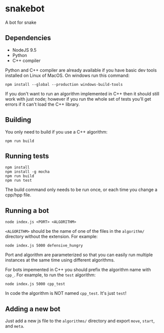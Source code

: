# snakebot

A bot for snake

## Dependencies

* NodeJS 9.5
* Python
* C++ compiler

Python and C++ compiler are already available if you have basic dev tools installed on Linux of MacOS. On windows run this
command:

```
npm install --global --production windows-build-tools
```

If you don't want to run an algorithm implemented in C++ then it should still work with just node; however
if you run the whole set of tests you'll get errors if it can't load the C++ library.

## Building

You only need to build if you use a C++ algorithm:

```
npm run build
```

## Running tests

```
npm install
npm install -g mocha
npm run build
npm run test
```

The build command only needs to be run once, or each time you change a cpp/hpp file.

## Running a bot

```
node index.js <PORT> <ALGORITHM>
```

`<ALGORITHM>` should be the name of one of the files in the `algorithm/` directory without the extension. For example:

```
node index.js 5000 defensive_hungry
```

Port and algorithm are parameterized so that you can easily run multiple instances at the same time using different algorithms.

For bots impemented in C++ you should prefix the algorithm name with `cpp_`. For example, to run the `test` algorithm:

```
node index.js 5000 cpp_test
```

In code the algorithm is NOT named `cpp_test`. It's just `test`!

## Adding a new bot

Just add a new js file to the `algorithms/` directory and export `move`, `start`, and `meta`.
